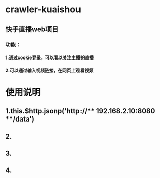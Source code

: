 # crawler-kuaishou

## 快手直播web项目
### 功能：
#### 1.通过cookie登录，可以看以关注主播的直播
#### 2.可以通过输入视频链接，在网页上观看视频

# 使用说明
## 1.this.$http.jsonp('http://** 192.168.2.10:8080 **/data') 
## 2.
## 3.
## 4.
